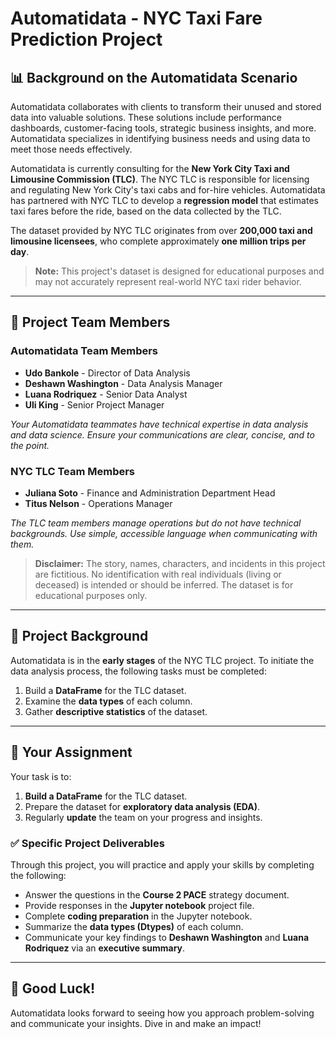 # Automatidata - NYC Taxi Fare Prediction Project

## 📊 Background on the Automatidata Scenario
Automatidata collaborates with clients to transform their unused and stored data into valuable solutions. These solutions include performance dashboards, customer-facing tools, strategic business insights, and more. Automatidata specializes in identifying business needs and using data to meet those needs effectively.

Automatidata is currently consulting for the **New York City Taxi and Limousine Commission (TLC)**. The NYC TLC is responsible for licensing and regulating New York City's taxi cabs and for-hire vehicles. Automatidata has partnered with NYC TLC to develop a **regression model** that estimates taxi fares before the ride, based on the data collected by the TLC.

The dataset provided by NYC TLC originates from over **200,000 taxi and limousine licensees**, who complete approximately **one million trips per day**.

> **Note:** This project's dataset is designed for educational purposes and may not accurately represent real-world NYC taxi rider behavior.

---

## 👥 Project Team Members

### **Automatidata Team Members**
- **Udo Bankole** - Director of Data Analysis
- **Deshawn Washington** - Data Analysis Manager
- **Luana Rodriquez** - Senior Data Analyst
- **Uli King** - Senior Project Manager

*Your Automatidata teammates have technical expertise in data analysis and data science. Ensure your communications are clear, concise, and to the point.*

### **NYC TLC Team Members**
- **Juliana Soto** - Finance and Administration Department Head
- **Titus Nelson** - Operations Manager

*The TLC team members manage operations but do not have technical backgrounds. Use simple, accessible language when communicating with them.*

> **Disclaimer:** The story, names, characters, and incidents in this project are fictitious. No identification with real individuals (living or deceased) is intended or should be inferred. The dataset is for educational purposes only.

---

## 📌 Project Background

Automatidata is in the **early stages** of the NYC TLC project. To initiate the data analysis process, the following tasks must be completed:

1. Build a **DataFrame** for the TLC dataset.
2. Examine the **data types** of each column.
3. Gather **descriptive statistics** of the dataset.

---

## 📝 Your Assignment

Your task is to:

1. **Build a DataFrame** for the TLC dataset.
2. Prepare the dataset for **exploratory data analysis (EDA)**.
3. Regularly **update** the team on your progress and insights.

### ✅ Specific Project Deliverables

Through this project, you will practice and apply your skills by completing the following:

- Answer the questions in the **Course 2 PACE** strategy document.
- Provide responses in the **Jupyter notebook** project file.
- Complete **coding preparation** in the Jupyter notebook.
- Summarize the **data types (Dtypes)** of each column.
- Communicate your key findings to **Deshawn Washington** and **Luana Rodriquez** via an **executive summary**.

---

## 🎯 Good Luck!

Automatidata looks forward to seeing how you approach problem-solving and communicate your insights. Dive in and make an impact!

